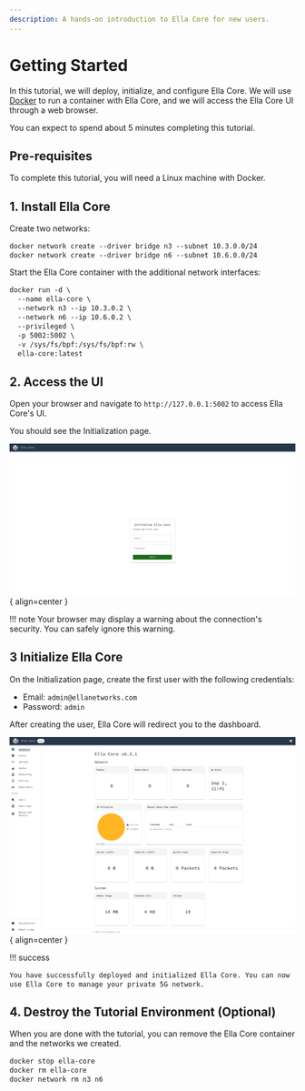 ```yaml
---
description: A hands-on introduction to Ella Core for new users.
---
```


# Getting Started

In this tutorial, we will deploy, initialize, and configure Ella Core. We will use [Docker](https://www.docker.com/) to run a container with Ella Core, and we will access the Ella Core UI through a web browser.

You can expect to spend about 5 minutes completing this tutorial.

## Pre-requisites

To complete this tutorial, you will need a Linux machine with Docker.

## 1. Install Ella Core

Create two networks:

```shell
docker network create --driver bridge n3 --subnet 10.3.0.0/24
docker network create --driver bridge n6 --subnet 10.6.0.0/24
```

Start the Ella Core container with the additional network interfaces:

```shell
docker run -d \
  --name ella-core \
  --network n3 --ip 10.3.0.2 \
  --network n6 --ip 10.6.0.2 \
  --privileged \
  -p 5002:5002 \
  -v /sys/fs/bpf:/sys/fs/bpf:rw \
  ella-core:latest
```

## 2. Access the UI

Open your browser and navigate to `http://127.0.0.1:5002` to access Ella Core's UI.

You should see the Initialization page.

![Initialize Ella Core](../images/initialize.png){ align=center }

!!! note
    Your browser may display a warning about the connection's security. You can safely ignore this warning.

## 3 Initialize Ella Core

On the Initialization page, create the first user with the following credentials:

- Email: `admin@ellanetworks.com`
- Password: `admin`

After creating the user, Ella Core will redirect you to the dashboard.

![Dashboard](../images/dashboard.png){ align=center }

!!! success

    You have successfully deployed and initialized Ella Core. You can now use Ella Core to manage your private 5G network.

## 4. Destroy the Tutorial Environment (Optional)

When you are done with the tutorial, you can remove the Ella Core container and the networks we created.

```shell
docker stop ella-core
docker rm ella-core
docker network rm n3 n6
```
